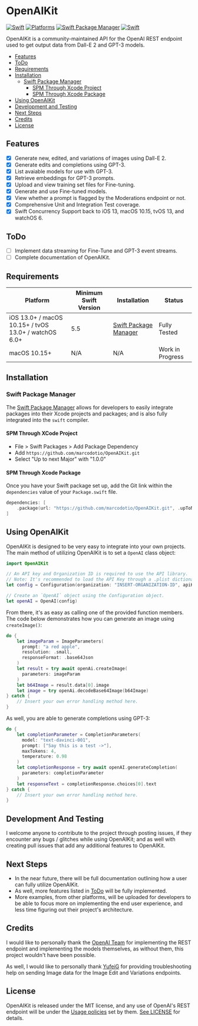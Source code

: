 # OpenAIKit

[![Swift](https://img.shields.io/badge/Swift-5.5_5.6_5.7-orange?style=flat-square)](https://img.shields.io/badge/Swift-5.5_5.6_5.7-Orange?style=flat-square)
[![Platforms](https://img.shields.io/badge/Platforms-macOS_iOS_tvOS_watchOS-green?style=flat-square)](https://img.shields.io/badge/Platforms-macOS_iOS_tvOS_watchOS-green?style=flat-square)
[![Swift Package Manager](https://img.shields.io/badge/Swift_Package_Manager-compatible-orange?style=flat-square)](https://img.shields.io/badge/Swift_Package_Manager-compatible-orange?style=flat-square)
[![Swift](https://github.com/MarcoDotIO/OpenAIKit/actions/workflows/swift.yml/badge.svg?branch=main)](https://github.com/MarcoDotIO/OpenAIKit/actions/workflows/swift.yml)

OpenAIKit is a community-maintained API for the OpenAI REST endpoint used to get output data from Dall-E 2 and GPT-3 models.

- [Features](#features)
- [ToDo](#todo)
- [Requirements](#requirements)
- [Installation](#installation)
  - [Swift Package Manager](#swift-package-manager)
    - [SPM Through Xcode Project](#spm-through-xcode-project)
    - [SPM Through Xcode Package](#spm-through-xcode-package)
- [Using OpenAIKit](#using-openaikit)
- [Development and Testing](#development-and-testing)
- [Next Steps](#next-steps)
- [Credits](#credits)
- [License](#license)

## Features

- [x] Generate new, edited, and variations of images using Dall-E 2.
- [x] Generate edits and completions using GPT-3.
- [x] List avaiable models for use with GPT-3.
- [x] Retrieve embeddings for GPT-3 prompts.
- [x] Upload and view training set files for Fine-tuning.
- [x] Generate and use Fine-tuned models.
- [x] View whether a prompt is flagged by the Moderations endpoint or not.
- [x] Comprehensive Unit and Integration Test coverage.
- [x] Swift Concurrency Support back to iOS 13, macOS 10.15, tvOS 13, and watchOS 6.

## ToDo

- [ ] Implement data streaming for Fine-Tune and GPT-3 event streams.
- [ ] Complete documentation of OpenAIKit.

## Requirements

| Platform | Minimum Swift Version | Installation | Status |
| --- | --- | --- | --- |
| iOS 13.0+ / macOS 10.15+ / tvOS 13.0+ / watchOS 6.0+ | 5.5 | [Swift Package Manager](#swift-package-manager) | Fully Tested |
| macOS 10.15+ | N/A | N/A | Work in Progress |

## Installation

### Swift Package Manager

The [Swift Package Manager](https://swift.org/package-manager/) allows for developers to easily integrate packages into their Xcode projects and packages; and is also fully integrated into the `swift` compiler.

#### SPM Through XCode Project

* File > Swift Packages > Add Package Dependency
* Add `https://github.com/marcodotio/OpenAIKit.git`
* Select "Up to next Major" with "1.0.0"

#### SPM Through Xcode Package

Once you have your Swift package set up, add the Git link within the `dependencies` value of your `Package.swift` file.

```swift
dependencies: [
    .package(url: "https://github.com/marcodotio/OpenAIKit.git", .upToNextMajor(from: "1.0.0"))
]
```

## Using OpenAIKit

OpenAIKit is designed to be very easy to integrate into your own projects. The main method of utilizing OpenAIKit is to set a `OpenAI` class object:

```swift
import OpenAIKit

// An API key and Organization ID is required to use the API library.
// Note: It's recommended to load the API Key through a .plist dictionary, rather than hard coding it in a String.
let config = Configuration(organization: "INSERT-ORGANIZATION-ID", apiKey: "INSERT-API-KEY")

// Create an `OpenAI` object using the Configuration object.
let openAI = OpenAI(config)
```

From there, it's as easy as calling one of the provided function members. The code below demonstrates how you can generate an image using `createImage()`:

```swift
do {
    let imageParam = ImageParameters(
      prompt: "a red apple", 
      resolution: .small, 
      responseFormat: .base64Json
    )
    let result = try await openAi.createImage(
      parameters: imageParam
    )
    let b64Image = result.data[0].image
    let image = try openAi.decodeBase64Image(b64Image)
} catch {
    // Insert your own error handling method here.
}
```

As well, you are able to generate completions using GPT-3:

```swift
do {
    let completionParameter = CompletionParameters(
      model: "text-davinci-001", 
      prompt: ["Say this is a test ->"], 
      maxTokens: 4, 
      temperature: 0.98
    )
    let completionResponse = try await openAI.generateCompletion(
      parameters: completionParameter
    )
    let responseText = completionResponse.choices[0].text
} catch {
    // Insert your own error handling method here.
}
```

## Development And Testing

I welcome anyone to contribute to the project through posting issues, if they encounter any bugs / glitches while using OpenAIKit; and as well with creating pull issues that add any additional features to OpenAIKit.

## Next Steps

* In the near future, there will be full documentation outlining how a user can fully utilize OpenAIKit.
* As well, more features listed in [ToDo](#todo) will be fully implemented.
* More examples, from other platforms, will be uploaded for developers to be able to focus more on implementing the end user experience, and less time figuring out their project's architecture.

## Credits

I would like to personally thank the [OpenAI Team](https://openai.com) for implementing the REST endpoint and implementing the models themselves, as without them, this project wouldn't have been possible. 

As well, I would like to personally thank [YufeiG](https://github.com/YufeiG) for providing troubleshooting help on sending Image data for the Image Edit and Variations endpoints.

## License

OpenAIKit is released under the MIT license, and any use of OpenAI's REST endpoint will be under the [Usage policies](https://beta.openai.com/docs/usage-policies) set by them. [See LICENSE](https://github.com/MarcoDotIO/OpenAIKit/blob/main/LICENSE) for details.
